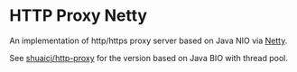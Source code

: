 # HTTP Proxy Netty

An implementation of http/https proxy server based on Java NIO via [Netty](https://netty.io).

See [shuaicj/http-proxy](https://github.com/shuaicj/http-proxy)
for the version based on Java BIO with thread pool.
